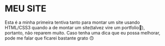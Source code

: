 # MEU SITE

Esta é a minha primeira tentiva tanto para montar um site usando HTML/CSS3 quando a de montar um site(talvez vire um portfolio👀), portanto, não reparem muito. Caso tenha uma dica que eu possa melhorar, pode me falar que ficarei bastante grato 🙃
